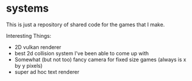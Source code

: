 # systems

This is just a repository of shared code for the games that I make.

Interesting Things:
- 2D vulkan renderer
- best 2d collision system I've been able to come up with
- Somewhat (but not too) fancy camera for fixed size games (always is x by y pixels)
- super ad hoc text renderer
